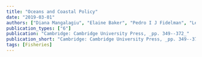 ```yaml
---
title: "Oceans and Coastal Policy"
date: "2019-03-01"
authors: ["Diana Mangalagiu", "Elaine Baker", "Pedro I J Fidelman", "Leandra R Goncalves", "Peter Harris", "James Hollway", "Jake C Rice"]
publication_types: ["6"]
publication: "Cambridge: Cambridge University Press, _pp. 349--372_"
publication_short: "Cambridge: Cambridge University Press, _pp. 349--372_"
tags: [Fisheries]
---
```

